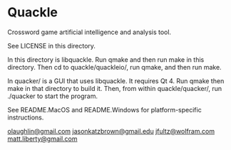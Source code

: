 Quackle
=======

Crossword game artificial intelligence and analysis tool.

See LICENSE in this directory.

In this directory is libquackle. Run qmake and then run make in this directory. Then cd to quackle/quackleio/, run qmake, and then run make.

In quacker/ is a GUI that uses libquackle. It requires Qt 4. Run qmake then make in that directory to build it. Then, from within quackle/quacker/, run ./quacker to start the program.

See README.MacOS and README.Windows for platform-specific instructions.

olaughlin@gmail.com
jasonkatzbrown@gmail.edu
jfultz@wolfram.com
matt.liberty@gmail.com
